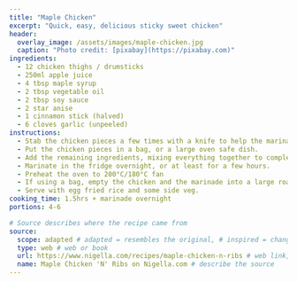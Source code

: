```yaml
---
title: "Maple Chicken"
excerpt: "Quick, easy, delicious sticky sweet chicken"
header:
  overlay_image: /assets/images/maple-chicken.jpg
  caption: "Photo credit: [pixabay](https://pixabay.com)"
ingredients: 
  - 12 chicken thighs / drumsticks
  - 250ml apple juice
  - 4 tbsp maple syrup
  - 2 tbsp vegetable oil
  - 2 tbsp soy sauce
  - 2 star anise
  - 1 cinnamon stick (halved)
  - 6 cloves garlic (unpeeled)
instructions:
  - Stab the chicken pieces a few times with a knife to help the marinade penetrate.
  - Put the chicken pieces in a bag, or a large oven safe dish.
  - Add the remaining ingredients, mixing everything together to completely coat the chicken.
  - Marinate in the fridge overnight, or at least for a few hours.
  - Preheat the oven to 200°C/180°C fan
  - If using a bag, empty the chicken and the marinade into a large roasting dish. Turn the chicken pieces so they are skin side up and put in the oven for about an hour and a quarter. The chicken should go a nice dark brown and the skin should crisp up on top.
  - Serve with egg fried rice and some side veg.
cooking_time: 1.5hrs + marinade overnight
portions: 4-6

# Source describes where the recipe came from
source:
  scope: adapted # adapted = resembles the original, # inspired = changed a lot
  type: web # web or book
  url: https://www.nigella.com/recipes/maple-chicken-n-ribs # web link, or book purchase link
  name: Maple Chicken 'N' Ribs on Nigella.com # describe the source
---
```

